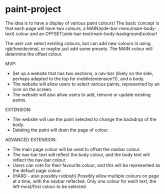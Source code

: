 # paint-project

The idea is to have a display of various paint colours! The basic concept is that each page will have two colours, a MAIN(side-bar-menu/main-body-text) colour and an OFFSET(side-bar-text/main-body-background)colour!

The user can select existing colours, but can add new colours in using rgb/hexidecimal, or maybe just add some presets. The MAIN colour will determine the offset colour.

MVP:

- Set up a website that has two sections, a nav-bar (likely on the side, perhaps adapted to the top for mobile(extension?)), and a body. 
- The website will allow users to select various paints, represented by an icon on the screen.
- The website will also allow users to add, remove or update existing paints.

EXTENSION:

- The website will use the paint selected to change the backdrop of the body.
- Deleting the paint will drain the page of colour.
	
ADVANCED EXTENSION:

- The main page colour will be used to offset the navbar colour. 
- The nav-bar text will reflect the body colour, and the body text will reflect the nav-bar colour.
- Users can vote for their favourite colour, and this will be represented as the default page colour.
- (HARD - also possibly rubbish) Possibly allow multiple colours on page at a time, with the navbar reflected. Only one colour for each text, the left-most/first colour to be selected.
